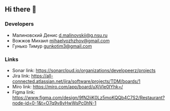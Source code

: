 ## Hi there 👋

### Developers
- Малиновский Денис d.malinovskii@g.nsu.ru
- Вожжов Михаил mihaelvozhzhov@gmail.com
- Гунько Тимур gunkotim3@gmail.com

### Links
- Sonar link: https://sonarcloud.io/organizations/developeerz/projects
- Jira link: https://all-connected.atlassian.net/jira/software/projects/TDM/boards/1 
- Miro link: https://miro.com/app/board/uXjVIe0IYhk=/
- Figma link: https://www.figma.com/design/9fN2iiK0Lz5moKQQb4C7S2/Restaurant?node-id=0-1&t=O7q9v8vHwWsPc0hN-1
